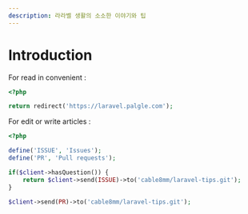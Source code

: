```yaml
---
description: 라라벨 생활의 소소한 이야기와 팁
---
```


# Introduction

For read in convenient :

```php
<?php

return redirect('https://laravel.palgle.com');
```

For edit or write articles :

```php
<?php

define('ISSUE', 'Issues');
define('PR', 'Pull requests');

if($client->hasQuestion()) {
    return $client->send(ISSUE)->to('cable8mm/laravel-tips.git');
}

$client->send(PR)->to('cable8mm/laravel-tips.git');
```
